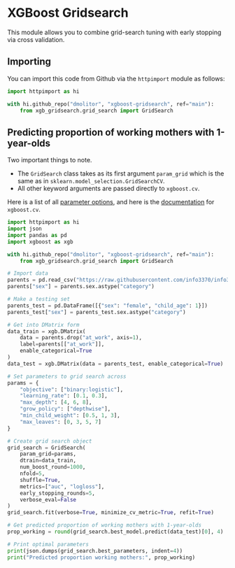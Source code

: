 # XGBoost Gridsearch

This module allows you to combine grid-search tuning with early stopping via 
cross validation.

## Importing

You can import this code from Github via the `httpimport` module as follows:
```python
import httpimport as hi

with hi.github_repo("dmolitor", "xgboost-gridsearch", ref="main"):
    from xgb_gridsearch.grid_search import GridSearch
```

## Predicting proportion of working mothers with 1-year-olds

Two important things to note. 

- The `GridSearch` class takes as its first argument `param_grid` which is
 the same as in `sklearn.model_selection.GridSearchCV`.
- All other keyword arguments are passed directly to `xgboost.cv`.

Here is a list of all
[parameter options](https://xgboost.readthedocs.io/en/stable/parameter.html),
and here is the
[documentation](https://xgboost.readthedocs.io/en/latest/python/python_api.html#xgboost.cv)
for `xgboost.cv`.

```python
import httpimport as hi
import json
import pandas as pd
import xgboost as xgb

with hi.github_repo("dmolitor", "xgboost-gridsearch", ref="main"):
    from xgb_gridsearch.grid_search import GridSearch

# Import data
parents = pd.read_csv("https://raw.githubusercontent.com/info3370/info3370.github.io/main/data/parents.csv")
parents["sex"] = parents.sex.astype("category")

# Make a testing set
parents_test = pd.DataFrame([{"sex": "female", "child_age": 1}])
parents_test["sex"] = parents_test.sex.astype("category")

# Get into DMatrix form
data_train = xgb.DMatrix(
    data = parents.drop("at_work", axis=1),
    label=parents[["at_work"]],
    enable_categorical=True
)
data_test = xgb.DMatrix(data = parents_test, enable_categorical=True)

# Set parameters to grid search across
params = {
    "objective": ["binary:logistic"],
    "learning_rate": [0.1, 0.3],
    "max_depth": [4, 6, 8],
    "grow_policy": ["depthwise"],
    "min_child_weight": [0.5, 1, 3],
    "max_leaves": [0, 3, 5, 7]
}

# Create grid search object
grid_search = GridSearch(
    param_grid=params,
    dtrain=data_train,
    num_boost_round=1000,
    nfold=5,
    shuffle=True,
    metrics=["auc", "logloss"],
    early_stopping_rounds=5,
    verbose_eval=False
)
grid_search.fit(verbose=True, minimize_cv_metric=True, refit=True)

# Get predicted proportion of working mothers with 1-year-olds
prop_working = round(grid_search.best_model.predict(data_test)[0], 4)

# Print optimal parameters
print(json.dumps(grid_search.best_parameters, indent=4))
print("Predicted proportion working mothers:", prop_working)
```
